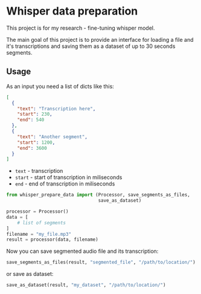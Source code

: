 # Whisper data preparation

This project is for my research - fine-tuning whisper model.

The main goal of this project is to provide an interface for loading a file and it's transcriptions and saving them as a dataset of up to 30 seconds segments.

## Usage

As an input you need a list of dicts like this:
```json
[
  {
    "text": "Transcription here",
    "start": 230,
    "end": 540
  },
  {
    "text": "Another segment",
    "start": 1200,
    "end": 3600
  }
]
```
* `text` - transcription
* `start` - start of transcription in miliseconds
* `end` - end of transcription in miliseconds


```python
from whisper_prepare_data import (Processor, save_segments_as_files,
                                  save_as_dataset)

processor = Processor()
data = [
    # list of segments
]
filename = "my_file.mp3"
result = processor(data, filename)
```

Now you can save segmented audio file and its transcription:
```python
save_segments_as_files(result, "segmented_file", "/path/to/location/")
```

or save as dataset:
```python
save_as_dataset(result, "my_dataset", "/path/to/location/")
```
